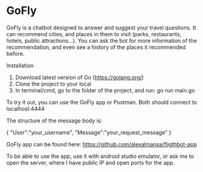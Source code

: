 # GoFly

GoFly is a chatbot designed to answer and suggest your travel questions. It can recommend cities, and places in them to visit (parks, restaurants, hotels, public attractions...). You can ask the bot for more information of the recommendation, and even see a history of the places it recommended before.

Installation

1. Download latest version of Go (https://golang.org/)
2. Clone the project to your local
3. In terminal/cmd, go to the folder of the project, and run: go run main.go

To try it out, you can use the GoFly app or Postman. Both should connect to localhost:4444

The structure of the message body is:

{
    "User":"your_username",
    "Message":"your_request_message"
}

GoFly app can be found here: https://github.com/alexalmansa/fligthbot-app

To be able to use the app, use it with android studio emulator, or ask me to open the server, where I have public IP and open ports for the app.
